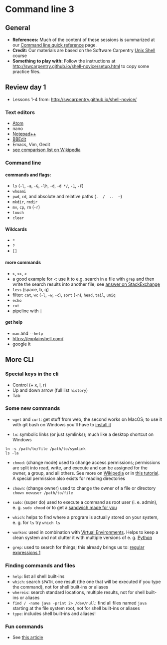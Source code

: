 # Command line 3

## General

* **References:** Much of the content of these sessions is summarized at our [Command line quick reference](command_resources.md) page.
* **Credit:** Our materials are based on the Software Carpentry [Unix Shell](http://swcarpentry.github.io/shell-novice/) course
* **Something to play with:** Follow the instructions at <http://swcarpentry.github.io/shell-novice/setup.html> to copy some practice files.

## Review day 1
* Lessons 1-4 from: http://swcarpentry.github.io/shell-novice/


### Text editors
* [Atom](https://atom.io/)
* nano
* [Notepad++](https://notepad-plus-plus.org/)
* [BBEdit](https://www.barebones.com/products/bbedit/)
* Emacs, Vim, Gedit
* [see comparison list on Wikipedia](https://en.wikipedia.org/wiki/Comparison_of_text_editors)

### Command line

#### commands and flags:
* `ls` (`-l`, `-a`, `-G`, `-lh`, `-d`, `-d */`, `-1`, `-F`)
* `whoami`
* `pwd`, `cd`, and absolute and relative paths (`.  /  ..  ~`)
* `mkdir`, `rmdir`
* `mv`, `cp`, `rm` (`-r`)
* `touch`
* `clear`

#### Wildcards
* `*`
* `?`
* `[]`

#### more commands
* `>`, `>>`, `<`
 * a good example for `<`: use it to e.g. search in a file with `grep` and then write the search results into another file; see [answer on StackExchange](https://unix.stackexchange.com/questions/283374/what-does-the-left-chevron-triangle-bracket-do)  
* `less` (space, b, q)
* filter: `cat`, `wc` (`-l`, `-w`, `-c`), `sort` (`-n`), `head`, `tail`,  `uniq`
* `echo`
* `cut`
* pipeline with `|`

#### get help
* `man` and `--help`
* https://explainshell.com/
* google it

## More CLI

### Special keys in the cli
* Control (+ x, l, r)
* Up and down arrow (full list `history`)
* Tab

### Some new commands
* `wget` and `curl`: get stuff from web, the second works on MacOS; to use it with git bash on Windows you'll have to [install it](https://gist.github.com/evanwill/0207876c3243bbb6863e65ec5dc3f058)

* `ln`: symbolic links (or just symlinks); much like a desktop shortcut on Windows
```
ln -s /path/to/file /path/to/symlink
ls -la
```

* `chmod`: (change mode) used to change access permissions; permissions are split into read, write, and execute and can be assigned for the owner, a group, and all others. See more on [Wikipedia](https://en.wikipedia.org/wiki/Chmod) or in [this tutorial](https://catcode.com/teachmod/). A special permission also exists for reading directories
* `chown`: (change owner) used to change the owner of a file or directory `chown newuser /path/to/file`
* `sudo`: (super do) used to execute a command as root user (i. e. admin), e. g. `sudo chmod` or to get a [sandwich made for you](https://xkcd.com/149/)

* `which`: helps to find where a program is actually stored on your system, e. g. for `ls` try `which ls`
* `workon`: used in combination with [Virtual Environments](https://en.wikipedia.org/wiki/Virtual_environment_software). Helps to keep a clean system and not clutter it with multiple versions of e. g. [Python](https://www.python.org/)

* `grep`: used to search for things; this already brings us to: [regular expressions 1](lectures/regex_1.md)

### Finding commands and files
* `help`: list all shell built-ins
* `which`: search `$PATH`, one result (the one that will be executed if you type the command), not for shell built-ins or aliases
* `whereis`: search standard locations, multiple results, not for shell built-ins or aliases
* `find / -name java -print 2> /dev/null`: find all files named `java` starting at the file system root, not for shell built-ins or aliases
* `type`: includes shell built-ins and aliases!



### Fun commands
* See [this article](https://www.tecmint.com/20-funny-commands-of-linux-or-linux-is-fun-in-terminal/)
